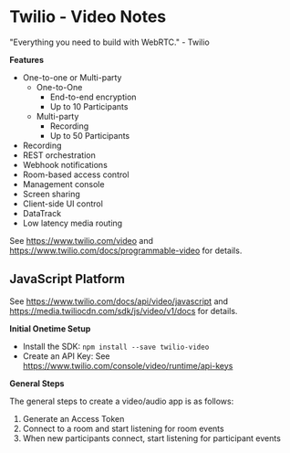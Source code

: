 # Twilio - Video Notes

"Everything you need to build with WebRTC." - Twilio

**Features**

* One-to-one or Multi-party
  + One-to-One
    - End-to-end encryption
    - Up to 10 Participants
  + Multi-party
    - Recording
    - Up to 50 Participants
* Recording
* REST orchestration
* Webhook notifications
* Room-based access control
* Management console
* Screen sharing
* Client-side UI control
* DataTrack
* Low latency media routing

See https://www.twilio.com/video and
https://www.twilio.com/docs/programmable-video for details.


## JavaScript Platform

See https://www.twilio.com/docs/api/video/javascript and
https://media.twiliocdn.com/sdk/js/video/v1/docs for details.

**Initial Onetime Setup**

* Install the SDK: `npm install --save twilio-video`
* Create an API Key: See https://www.twilio.com/console/video/runtime/api-keys

**General Steps**

The general steps to create a video/audio app is as follows:

1. Generate an Access Token
2. Connect to a room and start listening for room events
3. When new participants connect, start listening for participant events
